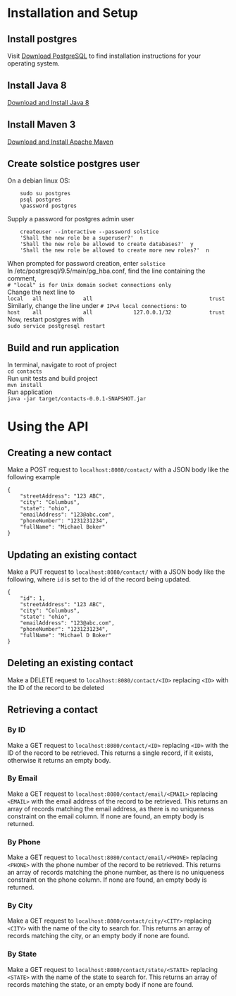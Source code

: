 # Installation and Setup
## Install postgres
Visit [Download PostgreSQL](https://www.postgresql.org/download/) to find installation instructions for your operating system.

## Install Java 8
[Download and Install Java 8](http://www.oracle.com/technetwork/java/javase/downloads/jdk8-downloads-2133151.html)

## Install Maven 3
[Download and Install Apache Maven](https://maven.apache.org/install.html)

## Create solstice postgres user
On a debian linux OS:  
```
    sudo su postgres
    psql postgres
    \password postgres
```  
Supply a password for postgres admin user  
```
    createuser --interactive --password solstice
    'Shall the new role be a superuser?'  n
    'Shall the new role be allowed to create databases?'  y
    'Shall the new role be allowed to create more new roles?'  n
```  
When prompted for password creation, enter `solstice`  
In /etc/postgresql/9.5/main/pg_hba.conf, find the line containing the comment,   
`# "local" is for Unix domain socket connections only`   
Change the next line to  
`local   all             all                                     trust`  
Similarly, change the line under `# IPv4 local connections:` to   
`host    all             all             127.0.0.1/32            trust`  
Now, restart postgres with  
`sudo service postgresql restart`
    
## Build and run application
In terminal, navigate to root of project  
`cd contacts`    
Run unit tests and build project  
`mvn install`  
Run application  
`java -jar target/contacts-0.0.1-SNAPSHOT.jar`  
  
    
  
# Using the API
## Creating a new contact
Make a POST request to `localhost:8080/contact/` with a JSON body like the following example
```
{
    "streetAddress": "123 ABC",
    "city": "Columbus",
    "state": "ohio",
    "emailAddress": "123@abc.com",
    "phoneNumber": "1231231234",
    "fullName": "Michael Boker"
}
```

## Updating an existing contact
Make a PUT request to `localhost:8080/contact/` with a JSON body like the following, where `id` is set to the id of the record being updated.
```
{
    "id": 1,
    "streetAddress": "123 ABC",
    "city": "Columbus",
    "state": "ohio",
    "emailAddress": "123@abc.com",
    "phoneNumber": "1231231234",
    "fullName": "Michael D Boker"
}
```

## Deleting an existing contact
Make a DELETE request to `localhost:8080/contact/<ID>` replacing `<ID>` with the ID of the record to be deleted

## Retrieving a contact
### By ID
Make a GET request to `localhost:8080/contact/<ID>` replacing `<ID>` with the ID of the record to be retrieved.  This returns a single record, if it exists, otherwise it returns an empty body.
### By Email
Make a GET request to `localhost:8080/contact/email/<EMAIL>` replacing `<EMAIL>` with the email address of the record to be retrieved.  This returns an array of records matching the email address, as there is no uniqueness constraint on the email column.  If none are found, an empty body is returned.
### By Phone
Make a GET request to `localhost:8080/contact/email/<PHONE>` replacing `<PHONE>` with the phone number of the record to be retrieved. This returns an array of records matching the phone number, as there is no uniqueness constraint on the phone column.  If none are found, an empty body is returned.
### By City
Make a GET request to `localhost:8080/contact/city/<CITY>` replacing `<CITY>` with the name of the city to search for.  This returns an array of records matching the city, or an empty body if none are found.
### By State
Make a GET request to `localhost:8080/contact/state/<STATE>` replacing `<STATE>` with the name of the state to search for.  This returns an array of records matching the state, or an empty body if none are found.

